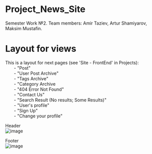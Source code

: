 # Project_News_Site <br/>
Semester Work №2. Team members: Amir Taziev, Artur Shamiyarov, Maksim Mustafin. <br/>

# Layout for views <br/>
This is a layout for next pages (see 'Site - FrontEnd' in Projects): <br/>
&nbsp;&nbsp;&nbsp;&nbsp;&nbsp;&nbsp; - "Post" <br/>
&nbsp;&nbsp;&nbsp;&nbsp;&nbsp;&nbsp; - "User Post Archive" <br/>
&nbsp;&nbsp;&nbsp;&nbsp;&nbsp;&nbsp; - "Tags Archive" <br/>
&nbsp;&nbsp;&nbsp;&nbsp;&nbsp;&nbsp; - "Category Archive <br/>
&nbsp;&nbsp;&nbsp;&nbsp;&nbsp;&nbsp; - "404 Error Not Found" <br/>
&nbsp;&nbsp;&nbsp;&nbsp;&nbsp;&nbsp; - "Contact Us" <br/>
&nbsp;&nbsp;&nbsp;&nbsp;&nbsp;&nbsp; - "Search Result (No results; Some Results)" <br/>
&nbsp;&nbsp;&nbsp;&nbsp;&nbsp;&nbsp; - "User's profile" <br/>
&nbsp;&nbsp;&nbsp;&nbsp;&nbsp;&nbsp; - "Sign Up" <br/>
&nbsp;&nbsp;&nbsp;&nbsp;&nbsp;&nbsp; - "Change your profile" <br/>
 
Header <br/>
![image](https://user-images.githubusercontent.com/55633467/114261330-9d8f3980-99e2-11eb-8403-b658daaef776.png) <br/>

Footer <br/>
![image](https://user-images.githubusercontent.com/55633467/114261343-b26bcd00-99e2-11eb-9b5e-ce64c6d94986.png)

